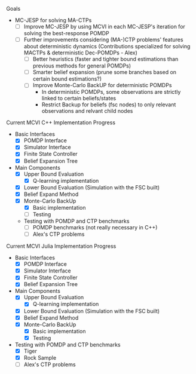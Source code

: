 Goals 
- MC-JESP for solving MA-CTPs
    - [ ] Improve MC-JESP by using MCVI in each MC-JESP's iteration for solving the best-response POMDP
    - [ ] Further improvements considering (MA-)CTP problems' features about deterministic dynamics (Contributions specialized for solving MACTPs & deterministic Dec-POMDPs - Alex)
        - [ ] Better heuristics (faster and tighter bound estimations than previous methods for general POMDPs)
        - [ ] Smarter belief expansion (prune some branches based on certain bound estimations?)
        - [ ] Improve Monte-Carlo BackUP for deterministic POMDPs
            - In deterministic POMDPs, some observations are strictly linked to certain beliefs/states
            - Restrict Backup for beliefs (fsc nodes) to only relevant observations and relvant child nodes


Current MCVI C++ Implementation Progress
- Basic Interfaces
    - [x] POMDP Interface
    - [x] Simulator Interface
    - [x] Finite State Controller 
    - [x] Belief Expansion Tree

- Main Components
    - [x] Upper Bound Evaluation
        - [x] Q-learning implementation
    - [x] Lower Bound Evaluation (Simulation with the FSC built)
    - [x] Belief Expand Method
    - [x] Monte-Carlo BackUp
        - [x] Basic implementation
        - [ ] Testing
    - Testing with POMDP and CTP benchmarks
        - [ ] POMDP benchmarks (not really necessary in C++)    
        - [ ] Alex's CTP problems

Current MCVI Julia Implementation Progress 
- Basic Interfaces
    - [x] POMDP Interface
    - [x] Simulator Interface
    - [x] Finite State Controller 
    - [x] Belief Expansion Tree

- Main Components
    - [x] Upper Bound Evaluation
        - [x] Q-learning implementation
    - [x] Lower Bound Evaluation (Simulation with the FSC built)
    - [x] Belief Expand Method
    - [x] Monte-Carlo BackUp
        - [x] Basic implementation
        - [x] Testing

- Testing with POMDP and CTP benchmarks
    - [x] Tiger
    - [x] Rock Sample
    - [ ] Alex's CTP problems
